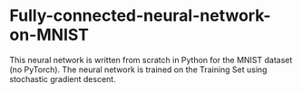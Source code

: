 # Fully-connected-neural-network-on-MNIST
This neural network is written from scratch in Python for the MNIST dataset (no PyTorch). The neural network is trained on the Training Set using stochastic gradient descent.
